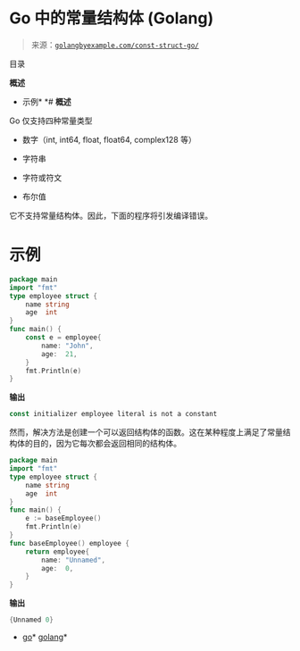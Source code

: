 <!--yml

类别：未分类

日期：2024-10-13 06:28:37

-->

# Go 中的常量结构体 (Golang)

> 来源：[`golangbyexample.com/const-struct-go/`](https://golangbyexample.com/const-struct-go/)

目录

**概述**

+   示例*  *# **概述**

Go 仅支持四种常量类型

+   数字（int, int64, float, float64, complex128 等）

+   字符串

+   字符或符文

+   布尔值

它不支持常量结构体。因此，下面的程序将引发编译错误。

# **示例**

```go
package main
import "fmt"
type employee struct {
    name string
    age  int
}
func main() {
    const e = employee{
        name: "John",
        age:  21,
    }
    fmt.Println(e)
}
```

**输出**

```go
const initializer employee literal is not a constant
```

然而，解决方法是创建一个可以返回结构体的函数。这在某种程度上满足了常量结构体的目的，因为它每次都会返回相同的结构体。

```go
package main
import "fmt"
type employee struct {
    name string
    age  int
}
func main() {
    e := baseEmployee()
    fmt.Println(e)
}
func baseEmployee() employee {
    return employee{
        name: "Unnamed",
        age:  0,
    }
}
```

**输出**

```go
{Unnamed 0}
```

+   [go](https://golangbyexample.com/tag/go/)*   [golang](https://golangbyexample.com/tag/golang/)*
